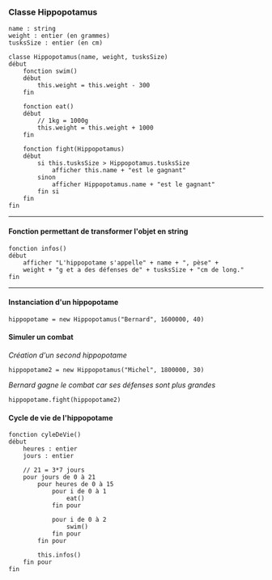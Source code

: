 ### Classe Hippopotamus
    name : string
    weight : entier (en grammes)
    tusksSize : entier (en cm)

    classe Hippopotamus(name, weight, tusksSize)
    début
        fonction swim()
        début
            this.weight = this.weight - 300
        fin

        fonction eat()
        début
            // 1kg = 1000g
            this.weight = this.weight + 1000
        fin

        fonction fight(Hippopotamus)
        début
            si this.tusksSize > Hippopotamus.tusksSize
                afficher this.name + "est le gagnant"
            sinon
                afficher Hippopotamus.name + "est le gagnant"
            fin si
        fin
    fin

---

#### Fonction permettant de transformer l'objet en string
    fonction infos()
    début
        afficher "L'hippopotame s'appelle" + name + ", pèse" + 
        weight + "g et a des défenses de" + tusksSize + "cm de long."
    fin

---

#### Instanciation d'un hippopotame
    hippopotame = new Hippopotamus("Bernard", 1600000, 40)

#### Simuler un combat
*Création d'un second hippopotame*
    
    hippopotame2 = new Hippopotamus("Michel", 1800000, 30)

*Bernard gagne le combat car ses défenses sont plus grandes*

    hippopotame.fight(hippopotame2)

#### Cycle de vie de l'hippopotame
    fonction cyleDeVie()
    début
        heures : entier
        jours : entier

        // 21 = 3*7 jours
        pour jours de 0 à 21
            pour heures de 0 à 15
                pour i de 0 à 1
                    eat()
                fin pour

                pour i de 0 à 2
                    swim()
                fin pour
            fin pour

            this.infos() 
        fin pour
    fin
